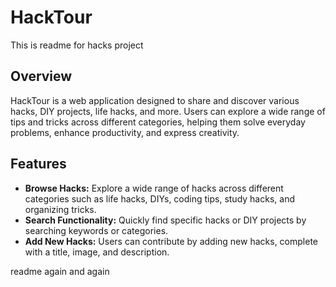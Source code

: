 ﻿# HackTour
This is readme for hacks project

## Overview
HackTour is a web application designed to share and discover various hacks, DIY projects, life hacks, and more. Users can explore a wide range of tips and tricks across different categories, helping them solve everyday problems, enhance productivity, and express creativity.

## Features
- **Browse Hacks:** Explore a wide range of hacks across different categories such as life hacks, DIYs, coding tips, study hacks, and organizing tricks.
- **Search Functionality:** Quickly find specific hacks or DIY projects by searching keywords or categories.
- **Add New Hacks:** Users can contribute by adding new hacks, complete with a title, image, and description.

readme again and again
